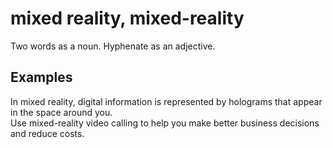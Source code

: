 # mixed reality, mixed-reality

Two words as a noun. Hyphenate as an adjective. 

## Examples

In mixed reality, digital information is represented by holograms that appear in the space around you.  
Use mixed-reality video calling to help you make better business decisions and reduce costs.
